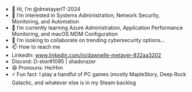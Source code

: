 - 👋 Hi, I’m @dmetayerIT-2024
- 👀 I’m interested in Systems Administration, Network Security, Monitoring, and Automation
- 🌱 I’m currently learning Azure Administration, Application Performance Monitoring, and macOS MDM Configuration
- 💞️ I’m looking to collaborate on trending cybersecurity options...
- 📫 How to reach me 
- LinkedIn: www.linkedin.com/in/dawnelle-metayer-832aa3202
- Discord:  D-stαr#1095 | shadorazer
- 😄 Pronouns: He/Him
- ⚡ Fun fact: I play a handful of PC games (mostly MapleStory, Deep Rock Galactic, and whatever else is in my Steam backlog

<!---
dmetayerIT-2024/dmetayerIT-2024 is a ✨ special ✨ repository because its `README.md` (this file) appears on your GitHub profile.
You can click the Preview link to take a look at your changes.
--->
